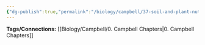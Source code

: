 ```yaml
---
{"dg-publish":true,"permalink":"/biology/campbell/37-soil-and-plant-nutrition/","dgHomeLink":true,"dgPassFrontmatter":true}
---
```


**Tags/Connections:**
[[Biology/Campbell/0. Campbell Chapters|0. Campbell Chapters]]